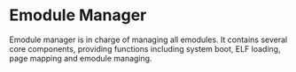 # Emodule Manager

Emodule manager is in charge of managing all emodules. It contains several core components, providing functions including system boot, ELF loading, page mapping and emodule managing. 